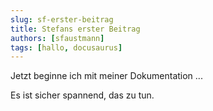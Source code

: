 ```yaml
---
slug: sf-erster-beitrag
title: Stefans erster Beitrag
authors: [sfaustmann]
tags: [hallo, docusaurus]
---
```


Jetzt beginne ich mit meiner Dokumentation ...

<!-- truncate -->

Es ist sicher spannend, das zu tun.
